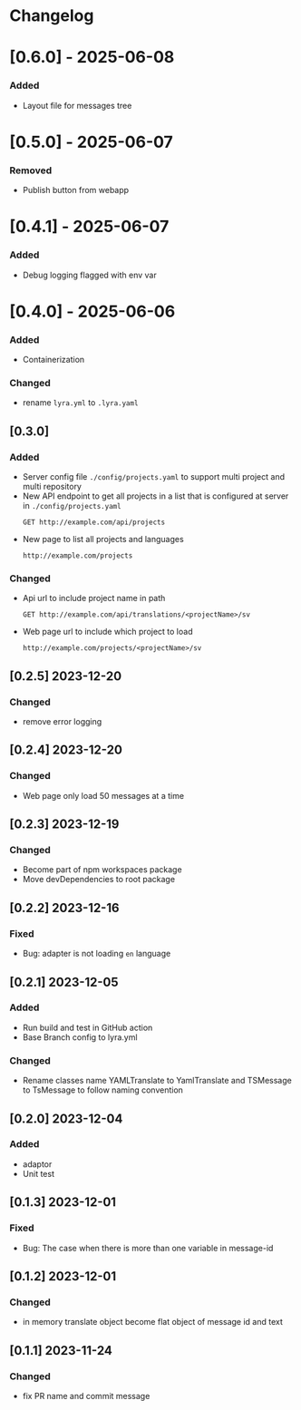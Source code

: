 # Changelog

<!-- https://keepachangelog.com/en/1.0.0/ -->

# [0.6.0] - 2025-06-08

### Added

- Layout file for messages tree

# [0.5.0] - 2025-06-07

### Removed

- Publish button from webapp

# [0.4.1] - 2025-06-07

### Added

- Debug logging flagged with env var

# [0.4.0] - 2025-06-06

### Added

- Containerization

### Changed

- rename `lyra.yml` to `.lyra.yaml`

## [0.3.0]

### Added

- Server config file `./config/projects.yaml` to support multi project and multi repository
- New API endpoint to get all projects in a list that is configured at server in `./config/projects.yaml`
  ```http request
  GET http://example.com/api/projects
  ```
- New page to list all projects and languages
  ```
  http://example.com/projects
  ```

### Changed

- Api url to include project name in path
  ```http request
  GET http://example.com/api/translations/<projectName>/sv
  ```
- Web page url to include which project to load
  ```
  http://example.com/projects/<projectName>/sv
  ```

## [0.2.5] 2023-12-20

### Changed

- remove error logging

## [0.2.4] 2023-12-20

### Changed

- Web page only load 50 messages at a time

## [0.2.3] 2023-12-19

### Changed

- Become part of npm workspaces package
- Move devDependencies to root package

## [0.2.2] 2023-12-16

### Fixed

- Bug: adapter is not loading `en` language

## [0.2.1] 2023-12-05

### Added

- Run build and test in GitHub action
- Base Branch config to lyra.yml

### Changed

- Rename classes name YAMLTranslate to YamlTranslate and TSMessage to TsMessage to follow naming convention

## [0.2.0] 2023-12-04

### Added

- adaptor
- Unit test

## [0.1.3] 2023-12-01

### Fixed

- Bug: The case when there is more than one variable in message-id

## [0.1.2] 2023-12-01

### Changed

- in memory translate object become flat object of message id and text

## [0.1.1] 2023-11-24

### Changed

- fix PR name and commit message

